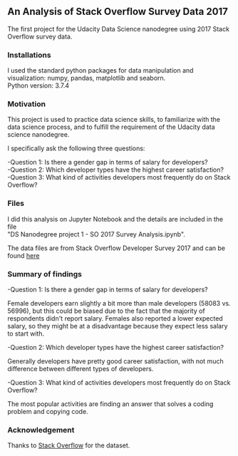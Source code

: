 ## An Analysis of Stack Overflow Survey Data 2017
The first project for the Udacity Data Science nanodegree using 2017 Stack Overflow survey data.  


### Installations
I used the standard python packages for data manipulation and visualization: numpy, pandas, matplotlib and seaborn.  
Python version: 3.7.4


### Motivation
This project is used to practice data science skills, to familiarize with the data science process, and to fulfill the requirement of the Udacity data science nanodegree.  

I specifically ask the following three questions:  

-Question 1: Is there a gender gap in terms of salary for developers?  
-Question 2: Which developer types have the highest career satisfaction?  
-Question 3: What kind of activities developers most frequently do on Stack Overflow?  


### Files
I did this analysis on Jupyter Notebook and the details are included in the file   
"DS Nanodegree project 1 - SO 2017 Survey Analysis.ipynb".  

The data files are from Stack Overflow Developer Survey 2017 and can be found [here](https://www.kaggle.com/stackoverflow/so-survey-2017)

### Summary of findings

-Question 1: Is there a gender gap in terms of salary for developers?  

Female developers earn slightly a bit more than male developers (58083 vs. 56996), but this could be biased due to the fact that the majority of respondents didn't report salary. Females also reported a lower expected salary, so they might be at a disadvantage because they expect less salary to start with. 

-Question 2: Which developer types have the highest career satisfaction?  

Generally developers have pretty good career satisfaction, with not much difference between different types of developers.  

-Question 3: What kind of activities developers most frequently do on Stack Overflow?  

The most popular activities are finding an answer that solves a coding problem and copying code.

### Acknowledgement
Thanks to [Stack Overflow](https://insights.stackoverflow.com/survey) for the dataset. 
